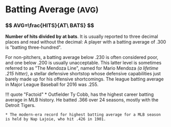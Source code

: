 # Batting Average <small>(AVG)</small>

<h3>$$ AVG=\frac{HITS}{AT\ BATS} $$</h3>

**Number of hits divided by at bats**. It is usually reported to three decimal places and read without the decimal: A player with a batting average of .300 is "batting three-hundred".

For non-pitchers, a batting average below .230 is often considered poor, and one below .200 is usually unacceptable. This latter level is sometimes referred to as "The Mendoza Line", named for Mario Mendoza *(a lifetime .215 hitter)*, a stellar defensive shortstop whose defensive capabilities just barely made up for his offensive shortcomings. The league batting average in Major League Baseball for 2016 was .255.

!!! quote "Factoid"
    * Outfielder Ty Cobb, has the highest career batting average in MLB history. He batted .366 over 24 seasons, mostly with the Detroit Tigers.

    * The modern-era record for highest batting average for a MLB season is held by Nap Lajoie, who hit .426 in 1901.
